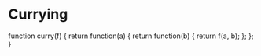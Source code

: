 # Currying


function curry(f) {
  return function(a) {
    return function(b) {
      return f(a, b);
    };
  };
}
